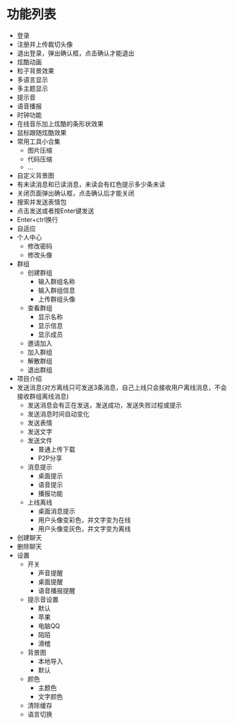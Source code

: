# 功能列表
- 登录
- 注册并上传裁切头像
- 退出登录，弹出确认框，点击确认才能退出
- 炫酷动画
- 粒子背景效果
- 多语言显示
- 多主题显示
- 提示音
- 语音播报
- 时钟功能
- 在线音乐加上炫酷的条形状效果
- 鼠标跟随炫酷效果
- 常用工具小合集
  - 图片压缩
  - 代码压缩
  - ...
- 自定义背景图
- 有未读消息和已读消息，未读会有红色提示多少条未读
- 关闭页面弹出确认框，点击确认后才能关闭
- 搜索并发送表情包
- 点击发送或者按Enter键发送
- Enter+ctrl换行
- 自适应
- 个人中心
  - 修改密码
  - 修改头像
- 群组
  - 创建群组
    - 输入群组名称
    - 输入群组信息
    - 上传群组头像
  - 查看群组
    - 显示名称
    - 显示信息
    - 显示成员
  - 邀请加入
  - 加入群组
  - 解散群组
  - 退出群组
- 项目介绍
- 发送消息(对方离线只可发送3条消息，自己上线只会接收用户离线消息，不会接收群组离线消息)
  - 发送消息会有正在发送，发送成功，发送失败过程或提示
  - 发送消息时间自动变化
  - 发送表情
  - 发送文字
  - 发送文件
    - 普通上传下载
    - P2P分享
  - 消息提示
    - 桌面提示
    - 语音提示
    - 播报功能
  - 上线离线
    - 桌面消息提示
    - 用户头像变彩色，并文字变为在线
    - 用户头像变灰色，并文字变为离线
- 创建聊天
- 删除聊天
- 设置
  - 开关
    - 声音提醒
    - 桌面提醒
    - 语音播报提醒
  - 提示音设置
    - 默认
    - 苹果
    - 电脑QQ
    - 陌陌
    - 滑稽
  - 背景图
    - 本地导入
    - 默认
  - 颜色
    - 主题色
    - 文字颜色
  - 清除缓存
  - 语言切换



